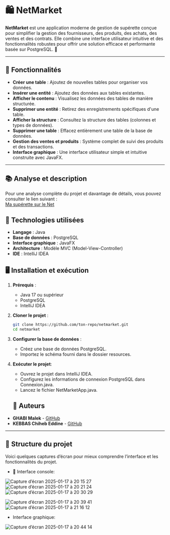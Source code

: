 # 🛍️ NetMarket

**NetMarket** est une application moderne de gestion de supérette conçue pour simplifier la gestion des fournisseurs, des produits, des achats, des ventes et des contrats. Elle combine une interface utilisateur intuitive et des fonctionnalités robustes pour offrir une solution efficace et performante basée sur PostgreSQL. 🚀

---

## 📝 Fonctionnalités

- **Créer une table** : Ajoutez de nouvelles tables pour organiser vos données.
- **Insérer une entité** : Ajoutez des données aux tables existantes.
- **Afficher le contenu** : Visualisez les données des tables de manière structurée.
- **Supprimer une entité** : Retirez des enregistrements spécifiques d'une table.
- **Afficher la structure** : Consultez la structure des tables (colonnes et types de données).
- **Supprimer une table** : Effacez entièrement une table de la base de données.
- **Gestion des ventes et produits** : Système complet de suivi des produits et des transactions.
- **Interface graphique** : Une interface utilisateur simple et intuitive construite avec JavaFX.

---

## 📚 Analyse et description

Pour une analyse complète du projet et davantage de détails, vous pouvez consulter le lien suivant :  
[Ma supérette sur le Net](https://platinum-burn-36a.notion.site/Ma-sup-rette-sur-le-Net-139f86dcb2bb80569bcddbfae0d1efd7?pvs=4)



## 🚀 Technologies utilisées

- **Langage** : Java
- **Base de données** : PostgreSQL
- **Interface graphique** : JavaFX
- **Architecture** : Modèle MVC (Model-View-Controller)
- **IDE** : IntelliJ IDEA



## 🖥️ Installation et exécution

1. **Prérequis** :
   - Java 17 ou supérieur
   - PostgreSQL
   - IntelliJ IDEA




     

2. **Cloner le projet** :
      ```bash
   git clone https://github.com/ton-repo/netmarket.git
   cd netmarket
      
3. **Configurer la base de données** :
     -  Créez une base de données PostgreSQL.
      -   Importez le schéma fourni dans le dossier resources.
4. **Exécuter le projet**:
      -  Ouvrez le projet dans IntelliJ IDEA.
      -  Configurez les informations de connexion PostgreSQL dans Connexion.java.
      -   Lancez le fichier NetMarketApp.java.
   
   ## 📌 Auteurs

- **GHABI Malek** - [GitHub](https://github.com/malekghabi1607)
- **KEBBAS Chiheb Eddine** - [GitHub](https://github.com/Chihebkebbas)

---
## 📂 Structure du projet

Voici quelques captures d’écran pour mieux comprendre l’interface et les fonctionnalités du projet.

- 📜 Interface console:
  
![Capture d’écran 2025-01-17 à 20 15 27](https://github.com/user-attachments/assets/488750e4-108d-421f-ab9c-7428ecd89190)
![Capture d’écran 2025-01-17 à 20 21 24](https://github.com/user-attachments/assets/6251946d-a9eb-4c6b-8d30-a4d6f41e1a6f)
![Capture d’écran 2025-01-17 à 20 30 29](https://github.com/user-attachments/assets/db5fbaac-6d63-4b4f-afa4-85346ffde620)

![Capture d’écran 2025-01-17 à 20 39 41](https://github.com/user-attachments/assets/322691ed-cc87-48ba-bb13-eba77214c3c9)
![Capture d’écran 2025-01-17 à 21 16 12](https://github.com/user-attachments/assets/9f919506-0ad5-42e8-82ef-86aeae9428a6)




- Interface graphique:
  
![Capture d’écran 2025-01-17 à 20 44 14](https://github.com/user-attachments/assets/8606ead0-3271-4f81-a3b6-3e9b4bbad50e)
